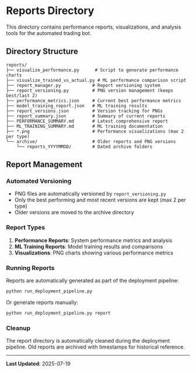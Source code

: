 # Reports Directory

This directory contains performance reports, visualizations, and analysis tools for the automated trading bot.

## Directory Structure

```
reports/
├── visualize_performance.py      # Script to generate performance charts
├── visualize_trained_vs_actual.py # ML performance comparison script  
├── report_manager.py            # Report versioning system
├── report_versioning.py         # PNG version management (keeps best/last 2)
├── performance_metrics.json     # Current best performance metrics
├── model_training_report.json   # ML training results
├── report_versions.json         # Version tracking for PNGs
├── report_summary.json          # Summary of current reports
├── PERFORMANCE_SUMMARY.md       # Latest comprehensive report
├── ML_TRAINING_SUMMARY.md       # ML training documentation
├── *.png                        # Performance visualizations (max 2 per type)
└── archive/                     # Older reports and PNG versions
    └── reports_YYYYMMDD/        # Dated archive folders
```

## Report Management

### Automated Versioning
- PNG files are automatically versioned by `report_versioning.py`
- Only the best performing and most recent versions are kept (max 2 per type)
- Older versions are moved to the archive directory

### Report Types
1. **Performance Reports**: System performance metrics and analysis
2. **ML Training Reports**: Model training results and comparisons
3. **Visualizations**: PNG charts showing various performance metrics

### Running Reports
Reports are automatically generated as part of the deployment pipeline:
```bash
python run_deployment_pipeline.py
```

Or generate reports manually:
```bash
python run_deployment_pipeline.py report
```

### Cleanup
The report directory is automatically cleaned during the deployment pipeline.
Old reports are archived with timestamps for historical reference.

---
**Last Updated**: 2025-07-19
